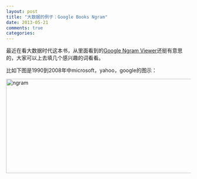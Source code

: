 ```yaml
---
layout: post
title: "大数据的例子：Google Books Ngram"
date: 2013-05-21
comments: true
categories: 
---
```

<p>最近在看大数据时代这本书，从里面看到的<a href="http://books.google.com/ngrams">Google Ngram Viewer</a>还挺有意思的，大家可以上去填几个感兴趣的词看看。</p>  <p>比如下图是1990到2008年中microsoft，yahoo，google的图示：</p>  <p><a href="http://images.cnitblog.com/blog/163228/201305/21121429-c086fd733c484f94a5ec2f71352cc50a.png"><img style="background-image: none; border-bottom: 0px; border-left: 0px; padding-left: 0px; padding-right: 0px; display: inline; border-top: 0px; border-right: 0px; padding-top: 0px" title="ngram" border="0" alt="ngram" src="http://images.cnitblog.com/blog/163228/201305/21121430-dbb8213eb74741518696e50752cf774e.png" width="926" height="258" /></a></p>